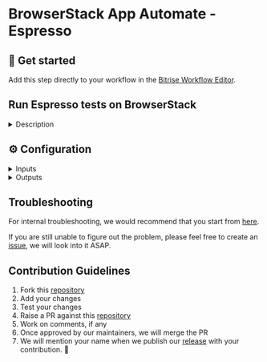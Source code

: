 # BrowserStack App Automate - Espresso

## 🧩 Get started

Add this step directly to your workflow in the [Bitrise Workflow Editor](https://devcenter.bitrise.io/en/steps-and-workflows/introduction-to-workflows.html).

## Run Espresso tests on BrowserStack

<details>
<summary>Description</summary>

Run your Espresso tests on BrowserStack App Automate. This step collects the built APK from `$BITRISE_APK_PATH` and test apk from `$BITRISE_TEST_APK_PATH` environment variables.

## Configure the Step

To add and configure the "BrowserStack App Automate - Espresso" step in Bitrise, complete the following steps:

1. Open the Workflow you want to use in the Workflow Editor.
​
2. Before adding this step, add the [Android Build for UI testing](https://www.bitrise.io/integrations/steps/android-build-for-ui-testing) Step to your Workflow & configure it.
​
4. Add the **BrowserStack App Automate - Espresso** step right after the **Android Build for UI testing** step.
​
5. Add your BrowserStack Username and Access Key in the **Authentication** step input.
​
6. For **App & Test Suite** step inputs, the **Android Build for UI Testing** step exports an APK and a test APK, and their paths get automatically set in the APK path and Test APK path input fields. If you are not using **Android Build for UI Testing** step, make sure the **App path** input points to the path of the APK or AAB file of your app and test suite.
​
7. Add one or more devices in the **Devices** step input.
​
8. Configure additional step inputs like **Debug logs** and **Test Configurations** and start your build.

</details>

## ⚙️ Configuration

<details>
<summary>Inputs</summary>

| Key | Description | Flags | Default |
| --- | --- | --- | --- |
| `Android app under test` | Path of the app (.apk) file. | required | |
| `Espresso test suite` | Path of the test suite (.apk) file . | required | |
| `Devices` | Name of one or more device-OS combination in new line. For example: <br /> `Samsung Galaxy S9 Plus-9.0` <br />`Google Pixel 3a-9.0` | required |  |
| `instrumentation_logs` | Generate instrumentation logs of the test session  |  | `true` |
| `Network logs` | Generate network logs of your Espresso test sessions to capture network traffic, latency, etc. |  | `false` |
| `Android logcat logs` | Generate device logs (Android logcat) |  | `false` |
| `Capture Screenshots` | Capture the screenshots of the test execution|  | `false` |
| `Video recording` | Record video of the test execution  |  | `true` |
| `Project name` | Project name of the tests |  |  |
| `Notify project status` | A callback URL to enable BrowserStack notify about completion of build under a given project.   |  |  |
| `Local testing` | Enable local testing to retrieve app data hosted on local/private servers  |  | `false` |
| `Test sharding` | Enable test sharding to split tests cases into different groups instead of running them sequentially. <br />Add the sharding value json here. Examples: **Input for auto strategy**: <br /> ```{"numberOfShards": 2}, "devices": ["Google Pixel 3-9.0"]``` <br /> **Input for package strategy**:```{"numberOfShards": 2, "mapping": [{"name": "Shard 1", "strategy": "package", "values": ["com.foo.login", "com.foo.logout"]}, {"name": "Shard 2", "strategy": "package", "values": ["com.foo.dashboard"]}]}```  **Input for class strategy**: ```{"numberOfShards": 2, "mapping": [{"name": "Shard 1", "strategy": "class", "values": ["com.foo.login.user", "com.foo.login.admin"]}, {"name": "Shard 2", "strategy": "class", "values": ["com.foo.logout.user"]}]}```|  |  |
| `Clear app data` | Enable to clear app data after every test run|  | `false`  |
| `Filter tests` | Key-value pairs of filters to run tests from supported test filtering strategies: class, package, annotation, size <br /> Examples: **For class filtering strategy**: `class com.android.foo.ClassA, class com.android.foo.ClassB,class com.android.foo.ClassC` <br /> **For package filtering strategy**: `package com.android.foo` <br /> **For annotation filtering strategy**: `size small`,`size medium`,`size large`  |  |  |
| `Single runner invocation` | Enable to run all tests in a single instrumentation process to reduce overall build time.  |  | `false`  |
| `Mock server` | Enable to mock a web server in your espresso tests to mock your API responses. Learn more. |  | `false` |
| `Build Status` | Wait for BrowserStack to complete the execution and get the test results  |  | `true` |
| `Test capabilities` |"New line separated variables, key and value seperated by `=` For example: `coverage=true` <br />`geoLocation=CN"` |  |  |

</details>

<details>
<summary>Outputs</summary>

| Environment Variable | Description |
| --- | --- |
| `$BROWSERSTACK_BUILD_URL` |BrowserStack Dashboard url for the executed build|
| `$BROWSERSTACK_BUILD_STATUS`| Status of the executed build. Check out the [test results guide](https://www.browserstack.com/docs/app-automate/espresso/view-test-results) to learn about available status  |

</details>

## Troubleshooting

For internal troubleshooting, we would recommend that you start from [here](https://devcenter.bitrise.io/en/builds/build-data-and-troubleshooting.html).

If you are still unable to figure out the problem, please feel free to create an [issue](https://github.com/browserstack/browserstack-bitrise-espresso-step/issues), we will look into it ASAP.

## Contribution Guidelines

1. Fork this [repository](https://github.com/browserstack/browserstack-bitrise-espresso-step)
2. Add your changes
3. Test your changes
4. Raise a PR against this [repository](https://github.com/browserstack/browserstack-bitrise-espresso-step)
5. Work on comments, if any
6. Once approved by our maintainers, we will merge the PR
7. We will mention your name when we publish our [release](https://github.com/browserstack/browserstack-bitrise-espresso-step/releases) with your contribution. :slightly_smiling_face:

